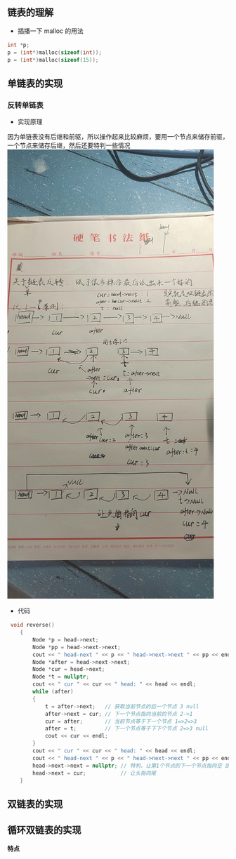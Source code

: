## 链表的理解

- 插播一下 malloc 的用法

```C++ {.line-numbers}
int *p;
p = (int*)malloc(sizeof(int));
p = (int*)malloc(sizeof(15));
```

## 单链表的实现

### 反转单链表

- 实现原理

因为单链表没有后继和前驱，所以操作起来比较麻烦，要用一个节点来储存前驱，一个节点来储存后继，然后还要特判一些情况
![img](imgg/list.jpg)

- 代码

```C++ {.line-numbers}
 void reverse()
    {
        Node *p = head->next;
        Node *pp = head->next->next;
        cout << " head-next " << p << " head->next->next " << pp << endl;
        Node *after = head->next->next;
        Node *cur = head->next;
        Node *t = nullptr;
        cout << " cur " << cur << " head: " << head << endl;
        while (after)
        {
            t = after->next;   // 获取当前节点的后一个节点 3 null
            after->next = cur; // 下一个节点指向当前的节点 2->1
            cur = after;       // 当前节点等于下一个节点 1=>2=>3
            after = t;         // 下一个节点等于下下个节点 2=>3 null
            cout << cur << endl;
        }
        cout << " cur " << cur << " head: " << head << endl;
        cout << " head-next " << p << " head->next->next " << pp << endl;
        head->next->next = nullptr; // 特判，让第1个节点的下一个节点指向空 因为我们是从第一个节点开始操作的，原本第一个的节点还指向第二个节点 如果不特判 第一个节点指向第二个节点，然后第二个节点指向第一个节点，就死循环了
        head->next = cur;           // 让头指向尾
    }
```

## 双链表的实现

## 循环双链表的实现

**特点**

###
